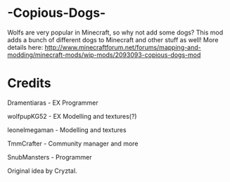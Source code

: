 # -Copious-Dogs-
Wolfs are very popular in Minecraft, so why not add some dogs?  This mod adds a bunch of different dogs to Minecraft and other stuff as well! More details here: http://www.minecraftforum.net/forums/mapping-and-modding/minecraft-mods/wip-mods/2093093-copious-dogs-mod


# Credits

Dramentiaras - EX Programmer

wolfpupKG52 - EX Modelling and textures(?)

leonelmegaman - Modelling and textures

TmmCrafter - Community manager and more

SnubMansters - Programmer

Original idea by Cryztal.
